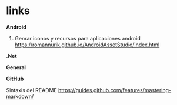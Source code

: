 # links


**Android**

1) Genrar iconos y recursos para aplicaciones android <br>
https://romannurik.github.io/AndroidAssetStudio/index.html

**.Net**

**General**

**GitHub**

Sintaxis del README 
https://guides.github.com/features/mastering-markdown/
